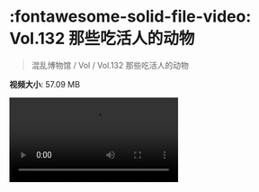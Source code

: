 # :fontawesome-solid-file-video: Vol.132 那些吃活人的动物

> 混乱博物馆 / Vol / Vol.132 那些吃活人的动物

**视频大小**: 57.09 MB

<div class="video"><video src="https://file.hsyhx.top/archive/混乱博物馆/Vol/Vol.132 那些吃活人的动物.mp4" controls preload>🤔 您的浏览器不支持 video 标签</video></div>